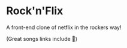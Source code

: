 # Rock'n'Flix 

A front-end clone of netflix in the rockers way!

(Great songs links include :metal:) 

